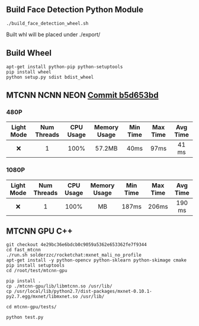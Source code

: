 ## Build Face Detection Python Module
```
./build_face_detection_wheel.sh
```

Built whl will be placed under ./export/

## Build Wheel
```
apt-get install python-pip python-setuptools
pip install wheel
python setup.py sdist bdist_wheel
```
## MTCNN NCNN NEON [Commit b5d653bd](https://github.com/solderzzc/fast_ai/tree/b5d653bd1107d1167a81fa858513cb1883509b37)

### 480P

| Light Mode | Num Threads | CPU Usage | Memory Usage| Min Time | Max Time | Avg Time |
|:----------:|:-----------:|:---------:|:-----------:|:--------:|:--------:|:--------:|
| ❌ | 1 | 100% | 57.2MB |40ms | 97ms| 41 ms|

### 1080P

| Light Mode | Num Threads | CPU Usage | Memory Usage| Min Time | Max Time | Avg Time |
|:----------:|:-----------:|:---------:|:-----------:|:--------:|:--------:|:--------:|
| ❌ | 1 | 100% |  MB |187ms | 206ms| 190 ms|


## MTCNN GPU C++

```
git checkout 4e29bc36e6bdcb0c9059a5362e653362fe7f9344
cd fast_mtcnn
./run.sh solderzzc/rocketchat:mxnet_mali_no_profile
apt-get install -y python-opencv python-sklearn python-skimage cmake
pip install setuptools
cd /root/test/mtcnn-gpu

pip install .
cp ./mtcnn-gpu/lib/libmtcnn.so /usr/lib/
cp /usr/local/lib/python2.7/dist-packages/mxnet-0.10.1-py2.7.egg/mxnet/libmxnet.so /usr/lib/

cd mtcnn-gpu/tests/

python test.py
```

